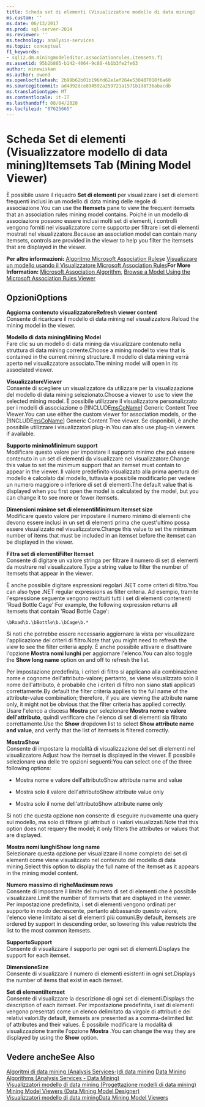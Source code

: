 ```yaml
---
title: Scheda set di elementi (Visualizzatore modello di data mining) | Microsoft Docs
ms.custom: ''
ms.date: 06/13/2017
ms.prod: sql-server-2014
ms.reviewer: ''
ms.technology: analysis-services
ms.topic: conceptual
f1_keywords:
- sql12.dm.miningmodeleditor.associationrules.itemsets.f1
ms.assetid: 95b2b805-b142-4064-9c80-4b1b3fe2fe63
author: minewiskan
ms.author: owend
ms.openlocfilehash: 2b99b62b01b196fd62e1ef264e530487018f6a60
ms.sourcegitcommit: ad4d92dce894592a259721a1571b1d8736abacdb
ms.translationtype: MT
ms.contentlocale: it-IT
ms.lasthandoff: 08/04/2020
ms.locfileid: "87625665"
---
```

# <a name="itemsets-tab-mining-model-viewer"></a><span data-ttu-id="c81a2-102">Scheda Set di elementi (Visualizzatore modello di data mining)</span><span class="sxs-lookup"><span data-stu-id="c81a2-102">Itemsets Tab (Mining Model Viewer)</span></span>
  <span data-ttu-id="c81a2-103">È possibile usare il riquadro **Set di elementi** per visualizzare i set di elementi frequenti inclusi in un modello di data mining delle regole di associazione.</span><span class="sxs-lookup"><span data-stu-id="c81a2-103">You can use the **Itemsets** pane to view the frequent itemsets that an association rules mining model contains.</span></span> <span data-ttu-id="c81a2-104">Poiché in un modello di associazione possono essere inclusi molti set di elementi, i controlli vengono forniti nel visualizzatore come supporto per filtrare i set di elementi mostrati nel visualizzatore.</span><span class="sxs-lookup"><span data-stu-id="c81a2-104">Because an association model can contain many itemsets, controls are provided in the viewer to help you filter the itemsets that are displayed in the viewer.</span></span>  
  
 <span data-ttu-id="c81a2-105">**Per altre informazioni:** [Algoritmo Microsoft Association Rules](data-mining/microsoft-association-algorithm.md)e [Visualizzare un modello usando il Visualizzatore Microsoft Association Rules](data-mining/browse-a-model-using-the-microsoft-association-rules-viewer.md)</span><span class="sxs-lookup"><span data-stu-id="c81a2-105">**For More Information:** [Microsoft Association Algorithm](data-mining/microsoft-association-algorithm.md), [Browse a Model Using the Microsoft Association Rules Viewer](data-mining/browse-a-model-using-the-microsoft-association-rules-viewer.md)</span></span>  
  
## <a name="options"></a><span data-ttu-id="c81a2-106">Opzioni</span><span class="sxs-lookup"><span data-stu-id="c81a2-106">Options</span></span>  
 <span data-ttu-id="c81a2-107">**Aggiorna contenuto visualizzatore**</span><span class="sxs-lookup"><span data-stu-id="c81a2-107">**Refresh viewer content**</span></span>  
 <span data-ttu-id="c81a2-108">Consente di ricaricare il modello di data mining nel visualizzatore.</span><span class="sxs-lookup"><span data-stu-id="c81a2-108">Reload the mining model in the viewer.</span></span>  
  
 <span data-ttu-id="c81a2-109">**Modello di data mining**</span><span class="sxs-lookup"><span data-stu-id="c81a2-109">**Mining Model**</span></span>  
 <span data-ttu-id="c81a2-110">Fare clic su un modello di data mining da visualizzare contenuto nella struttura di data mining corrente.</span><span class="sxs-lookup"><span data-stu-id="c81a2-110">Choose a mining model to view that is contained in the current mining structure.</span></span> <span data-ttu-id="c81a2-111">Il modello di data mining verrà aperto nel visualizzatore associato.</span><span class="sxs-lookup"><span data-stu-id="c81a2-111">The mining model will open in its associated viewer.</span></span>  
  
 <span data-ttu-id="c81a2-112">**Visualizzatore**</span><span class="sxs-lookup"><span data-stu-id="c81a2-112">**Viewer**</span></span>  
 <span data-ttu-id="c81a2-113">Consente di scegliere un visualizzatore da utilizzare per la visualizzazione del modello di data mining selezionato.</span><span class="sxs-lookup"><span data-stu-id="c81a2-113">Choose a viewer to use to view the selected mining model.</span></span> <span data-ttu-id="c81a2-114">È possibile utilizzare il visualizzatore personalizzato per i modelli di associazione o [!INCLUDE[msCoName](../includes/msconame-md.md)] Generic Content Tree Viewer.</span><span class="sxs-lookup"><span data-stu-id="c81a2-114">You can use either the custom viewer for association models, or the [!INCLUDE[msCoName](../includes/msconame-md.md)] Generic Content Tree viewer.</span></span> <span data-ttu-id="c81a2-115">Se disponibili, è anche possibile utilizzare i visualizzatori plug-in.</span><span class="sxs-lookup"><span data-stu-id="c81a2-115">You can also use plug-in viewers if available.</span></span>  
  
 <span data-ttu-id="c81a2-116">**Supporto minimo**</span><span class="sxs-lookup"><span data-stu-id="c81a2-116">**Minimum support**</span></span>  
 <span data-ttu-id="c81a2-117">Modificare questo valore per impostare il supporto minimo che può essere contenuto in un set di elementi da visualizzare nel visualizzatore.</span><span class="sxs-lookup"><span data-stu-id="c81a2-117">Change this value to set the minimum support that an itemset must contain to appear in the viewer.</span></span> <span data-ttu-id="c81a2-118">Il valore predefinito visualizzato alla prima apertura del modello è calcolato dal modello, tuttavia è possibile modificarlo per vedere un numero maggiore o inferiore di set di elementi.</span><span class="sxs-lookup"><span data-stu-id="c81a2-118">The default value that is displayed when you first open the model is calculated by the model, but you can change it to see more or fewer itemsets.</span></span>  
  
 <span data-ttu-id="c81a2-119">**Dimensioni minime set di elementi**</span><span class="sxs-lookup"><span data-stu-id="c81a2-119">**Minimum itemset size**</span></span>  
 <span data-ttu-id="c81a2-120">Modificare questo valore per impostare il numero minimo di elementi che devono essere inclusi in un set di elementi prima che quest'ultimo possa essere visualizzato nel visualizzatore.</span><span class="sxs-lookup"><span data-stu-id="c81a2-120">Change this value to set the minimum number of items that must be included in an itemset before the itemset can be displayed in the viewer.</span></span>  
  
 <span data-ttu-id="c81a2-121">**Filtra set di elementi**</span><span class="sxs-lookup"><span data-stu-id="c81a2-121">**Filter Itemset**</span></span>  
 <span data-ttu-id="c81a2-122">Consente di digitare un valore stringa per filtrare il numero di set di elementi da mostrare nel visualizzatore.</span><span class="sxs-lookup"><span data-stu-id="c81a2-122">Type a string value to filter the number of itemsets that appear in the viewer.</span></span>  
  
 <span data-ttu-id="c81a2-123">È anche possibile digitare espressioni regolari .NET come criteri di filtro.</span><span class="sxs-lookup"><span data-stu-id="c81a2-123">You can also type .NET regular expressions as filter criteria.</span></span> <span data-ttu-id="c81a2-124">Ad esempio, tramite l'espressione seguente vengono restituiti tutti i set di elementi contenenti 'Road Bottle Cage':</span><span class="sxs-lookup"><span data-stu-id="c81a2-124">For example, the following expression returns all itemsets that contain 'Road Bottle Cage':</span></span>  
  
 `\bRoad\b.\bBottle\b.\bCage\b.*`  
  
 <span data-ttu-id="c81a2-125">Si noti che potrebbe essere necessario aggiornare la vista per visualizzare l'applicazione dei criteri di filtro.</span><span class="sxs-lookup"><span data-stu-id="c81a2-125">Note that you might need to refresh the view to see the filter criteria apply.</span></span> <span data-ttu-id="c81a2-126">È anche possibile attivare e disattivare l'opzione **Mostra nomi lunghi** per aggiornare l'elenco.</span><span class="sxs-lookup"><span data-stu-id="c81a2-126">You can also toggle the **Show long name** option on and off to refresh the list.</span></span>  
  
 <span data-ttu-id="c81a2-127">Per impostazione predefinita, i criteri di filtro si applicano alla combinazione nome e cognome dell'attributo-valore; pertanto, se viene visualizzato solo il nome dell'attributo, è probabile che i criteri di filtro non siano stati applicati correttamente.</span><span class="sxs-lookup"><span data-stu-id="c81a2-127">By default the filter criteria applies to the full name of the attribute-value combination; therefore, if you are viewing the attribute name only, it might not be obvious that the filter criteria has applied correctly.</span></span> <span data-ttu-id="c81a2-128">Usare l'elenco a discesa **Mostra** per selezionare **Mostra nome e valore dell'attributo**, quindi verificare che l'elenco di set di elementi sia filtrato correttamente.</span><span class="sxs-lookup"><span data-stu-id="c81a2-128">Use the **Show** dropdown list to select **Show attribute name and value**, and verify that the list of itemsets is filtered correctly.</span></span>  
  
 <span data-ttu-id="c81a2-129">**Mostra**</span><span class="sxs-lookup"><span data-stu-id="c81a2-129">**Show**</span></span>  
 <span data-ttu-id="c81a2-130">Consente di impostare la modalità di visualizzazione del set di elementi nel visualizzatore.</span><span class="sxs-lookup"><span data-stu-id="c81a2-130">Adjust how the itemset is displayed in the viewer.</span></span> <span data-ttu-id="c81a2-131">È possibile selezionare una delle tre opzioni seguenti:</span><span class="sxs-lookup"><span data-stu-id="c81a2-131">You can select one of the three following options:</span></span>  
  
-   <span data-ttu-id="c81a2-132">Mostra nome e valore dell'attributo</span><span class="sxs-lookup"><span data-stu-id="c81a2-132">Show attribute name and value</span></span>  
  
-   <span data-ttu-id="c81a2-133">Mostra solo il valore dell'attributo</span><span class="sxs-lookup"><span data-stu-id="c81a2-133">Show attribute value only</span></span>  
  
-   <span data-ttu-id="c81a2-134">Mostra solo il nome dell'attributo</span><span class="sxs-lookup"><span data-stu-id="c81a2-134">Show attribute name only</span></span>  
  
 <span data-ttu-id="c81a2-135">Si noti che questa opzione non consente di eseguire nuovamente una query sul modello, ma solo di filtrare gli attributi o i valori visualizzati.</span><span class="sxs-lookup"><span data-stu-id="c81a2-135">Note that this option does not requery the model; it only filters the attributes or values that are displayed.</span></span>  
  
 <span data-ttu-id="c81a2-136">**Mostra nomi lunghi**</span><span class="sxs-lookup"><span data-stu-id="c81a2-136">**Show long name**</span></span>  
 <span data-ttu-id="c81a2-137">Selezionare questa opzione per visualizzare il nome completo del set di elementi come viene visualizzato nel contenuto del modello di data mining.</span><span class="sxs-lookup"><span data-stu-id="c81a2-137">Select this option to display the full name of the itemset as it appears in the mining model content.</span></span>  
  
 <span data-ttu-id="c81a2-138">**Numero massimo di righe**</span><span class="sxs-lookup"><span data-stu-id="c81a2-138">**Maximum rows**</span></span>  
 <span data-ttu-id="c81a2-139">Consente di impostare il limite del numero di set di elementi che è possibile visualizzare.</span><span class="sxs-lookup"><span data-stu-id="c81a2-139">Limit the number of itemsets that are displayed in the viewer.</span></span> <span data-ttu-id="c81a2-140">Per impostazione predefinita, i set di elementi vengono ordinati per supporto in modo decrescente, pertanto abbassando questo valore, l'elenco viene limitato ai set di elementi più comuni.</span><span class="sxs-lookup"><span data-stu-id="c81a2-140">By default, itemsets are ordered by support in descending order, so lowering this value restricts the list to the most common itemsets.</span></span>  
  
 <span data-ttu-id="c81a2-141">**Supporto**</span><span class="sxs-lookup"><span data-stu-id="c81a2-141">**Support**</span></span>  
 <span data-ttu-id="c81a2-142">Consente di visualizzare il supporto per ogni set di elementi.</span><span class="sxs-lookup"><span data-stu-id="c81a2-142">Displays the support for each itemset.</span></span>  
  
 <span data-ttu-id="c81a2-143">**Dimensione**</span><span class="sxs-lookup"><span data-stu-id="c81a2-143">**Size**</span></span>  
 <span data-ttu-id="c81a2-144">Consente di visualizzare il numero di elementi esistenti in ogni set.</span><span class="sxs-lookup"><span data-stu-id="c81a2-144">Displays the number of items that exist in each itemset.</span></span>  
  
 <span data-ttu-id="c81a2-145">**Set di elementi**</span><span class="sxs-lookup"><span data-stu-id="c81a2-145">**Itemset**</span></span>  
 <span data-ttu-id="c81a2-146">Consente di visualizzare la descrizione di ogni set di elementi.</span><span class="sxs-lookup"><span data-stu-id="c81a2-146">Displays the description of each itemset.</span></span> <span data-ttu-id="c81a2-147">Per impostazione predefinita, i set di elementi vengono presentati come un elenco delimitato da virgole di attributi e dei relativi valori.</span><span class="sxs-lookup"><span data-stu-id="c81a2-147">By default, itemsets are presented as a comma-delimited list of attributes and their values.</span></span> <span data-ttu-id="c81a2-148">È possibile modificare la modalità di visualizzazione tramite l'opzione **Mostra** .</span><span class="sxs-lookup"><span data-stu-id="c81a2-148">You can change the way they are displayed by using the **Show** option.</span></span>  
  
## <a name="see-also"></a><span data-ttu-id="c81a2-149">Vedere anche</span><span class="sxs-lookup"><span data-stu-id="c81a2-149">See Also</span></span>  
 <span data-ttu-id="c81a2-150">[Algoritmi di data mining &#40;Analysis Services-&#41;di data mining](data-mining/data-mining-algorithms-analysis-services-data-mining.md) </span><span class="sxs-lookup"><span data-stu-id="c81a2-150">[Data Mining Algorithms &#40;Analysis Services - Data Mining&#41;](data-mining/data-mining-algorithms-analysis-services-data-mining.md) </span></span>  
 <span data-ttu-id="c81a2-151">[Visualizzatori modello di data mining &#40;Progettazione modelli di data mining&#41;](mining-model-viewers-data-mining-model-designer.md) </span><span class="sxs-lookup"><span data-stu-id="c81a2-151">[Mining Model Viewers &#40;Data Mining Model Designer&#41;](mining-model-viewers-data-mining-model-designer.md) </span></span>  
 [<span data-ttu-id="c81a2-152">Visualizzatori modello di data mining</span><span class="sxs-lookup"><span data-stu-id="c81a2-152">Data Mining Model Viewers</span></span>](data-mining/data-mining-model-viewers.md)  
  
  
